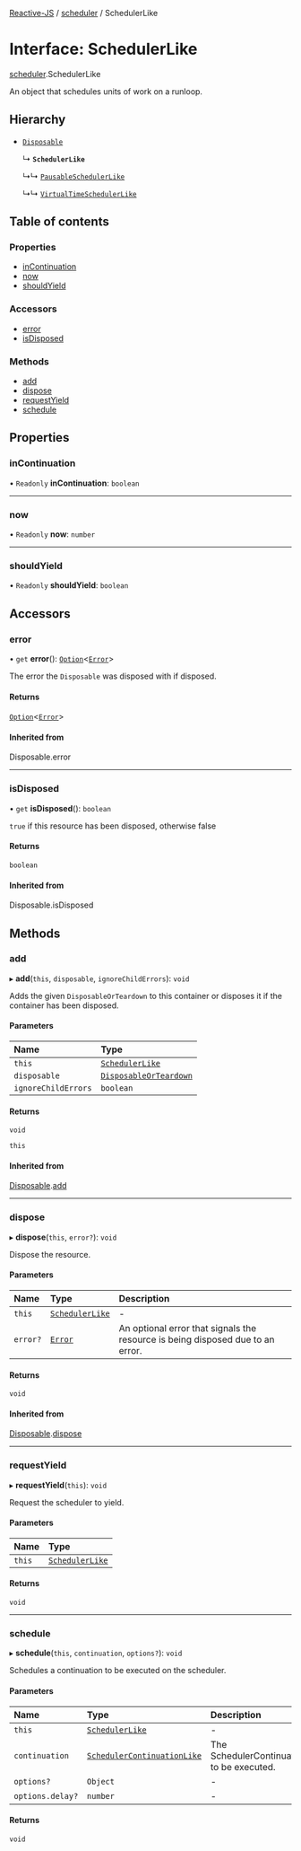 [Reactive-JS](../README.md) / [scheduler](../modules/scheduler.md) / SchedulerLike

# Interface: SchedulerLike

[scheduler](../modules/scheduler.md).SchedulerLike

An object that schedules units of work on a runloop.

## Hierarchy

- [`Disposable`](../classes/disposable.Disposable.md)

  ↳ **`SchedulerLike`**

  ↳↳ [`PausableSchedulerLike`](scheduler.PausableSchedulerLike.md)

  ↳↳ [`VirtualTimeSchedulerLike`](scheduler.VirtualTimeSchedulerLike.md)

## Table of contents

### Properties

- [inContinuation](scheduler.SchedulerLike.md#incontinuation)
- [now](scheduler.SchedulerLike.md#now)
- [shouldYield](scheduler.SchedulerLike.md#shouldyield)

### Accessors

- [error](scheduler.SchedulerLike.md#error)
- [isDisposed](scheduler.SchedulerLike.md#isdisposed)

### Methods

- [add](scheduler.SchedulerLike.md#add)
- [dispose](scheduler.SchedulerLike.md#dispose)
- [requestYield](scheduler.SchedulerLike.md#requestyield)
- [schedule](scheduler.SchedulerLike.md#schedule)

## Properties

### inContinuation

• `Readonly` **inContinuation**: `boolean`

___

### now

• `Readonly` **now**: `number`

___

### shouldYield

• `Readonly` **shouldYield**: `boolean`

## Accessors

### error

• `get` **error**(): [`Option`](../modules/option.md#option)<[`Error`](disposable.Error.md)\>

The error the `Disposable` was disposed with if disposed.

#### Returns

[`Option`](../modules/option.md#option)<[`Error`](disposable.Error.md)\>

#### Inherited from

Disposable.error

___

### isDisposed

• `get` **isDisposed**(): `boolean`

`true` if this resource has been disposed, otherwise false

#### Returns

`boolean`

#### Inherited from

Disposable.isDisposed

## Methods

### add

▸ **add**(`this`, `disposable`, `ignoreChildErrors`): `void`

Adds the given `DisposableOrTeardown` to this container or disposes it if the container has been disposed.

#### Parameters

| Name | Type |
| :------ | :------ |
| `this` | [`SchedulerLike`](scheduler.SchedulerLike.md) |
| `disposable` | [`DisposableOrTeardown`](../modules/disposable.md#disposableorteardown) |
| `ignoreChildErrors` | `boolean` |

#### Returns

`void`

`this`

#### Inherited from

[Disposable](../classes/disposable.Disposable.md).[add](../classes/disposable.Disposable.md#add)

___

### dispose

▸ **dispose**(`this`, `error?`): `void`

Dispose the resource.

#### Parameters

| Name | Type | Description |
| :------ | :------ | :------ |
| `this` | [`SchedulerLike`](scheduler.SchedulerLike.md) | - |
| `error?` | [`Error`](disposable.Error.md) | An optional error that signals the resource is being disposed due to an error. |

#### Returns

`void`

#### Inherited from

[Disposable](../classes/disposable.Disposable.md).[dispose](../classes/disposable.Disposable.md#dispose)

___

### requestYield

▸ **requestYield**(`this`): `void`

Request the scheduler to yield.

#### Parameters

| Name | Type |
| :------ | :------ |
| `this` | [`SchedulerLike`](scheduler.SchedulerLike.md) |

#### Returns

`void`

___

### schedule

▸ **schedule**(`this`, `continuation`, `options?`): `void`

Schedules a continuation to be executed on the scheduler.

#### Parameters

| Name | Type | Description |
| :------ | :------ | :------ |
| `this` | [`SchedulerLike`](scheduler.SchedulerLike.md) | - |
| `continuation` | [`SchedulerContinuationLike`](scheduler.SchedulerContinuationLike.md) | The SchedulerContinuation to be executed. |
| `options?` | `Object` | - |
| `options.delay?` | `number` | - |

#### Returns

`void`
